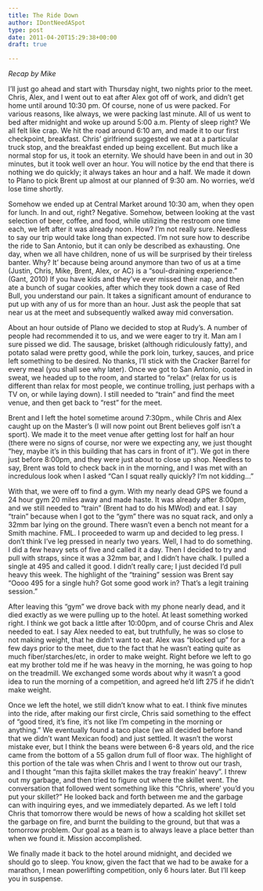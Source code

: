 ```yaml
---
title: The Ride Down
author: IDontNeedASpot
type: post
date: 2011-04-20T15:29:38+00:00
draft: true

---
```

_Recap by Mike_
  
I’ll just go ahead and start with Thursday night, two nights prior to the meet. Chris, Alex, and I went out to eat after Alex got off of work, and didn’t get home until around 10:30 pm. Of course, none of us were packed. For various reasons, like always, we were packing last minute. All of us went to bed after midnight and woke up around 5:00 a.m. Plenty of sleep right? We all felt like crap. We hit the road around 6:10 am, and made it to our first checkpoint, breakfast. Chris’ girlfriend suggested we eat at a particular truck stop, and the breakfast ended up being excellent. But much like a normal stop for us, it took an eternity. We should have been in and out in 30 minutes, but it took well over an hour. You will notice by the end that there is nothing we do quickly; it always takes an hour and a half. We made it down to Plano to pick Brent up almost at our planned of 9:30 am. No worries, we’d lose time shortly.
  

  
Somehow we ended up at Central Market around 10:30 am, when they open for lunch. In and out, right? Negative. Somehow, between looking at the vast selection of beer, coffee, and food, while utilizing the restroom one time each, we left after it was already noon. How? I’m not really sure. Needless to say our trip would take long than expected. I’m not sure how to describe the ride to San Antonio, but it can only be described as exhausting. One day, when we all have children, none of us will be surprised by their tireless banter. Why? It’ because being around anymore than two of us at a time (Justin, Chris, Mike, Brent, Alex, or AC) is a “soul-draining experience.” (Gant, 2010) If you have kids and they’ve ever missed their nap, and then ate a bunch of sugar cookies, after which they took down a case of Red Bull, you understand our pain. It takes a significant amount of endurance to put up with any of us for more than an hour. Just ask the people that sat near us at the meet and subsequently walked away mid conversation.
  

  
About an hour outside of Plano we decided to stop at Rudy’s. A number of people had recommended it to us, and we were eager to try it. Man am I sure pissed we did. The sausage, brisket (although ridiculously fatty), and potato salad were pretty good, while the pork loin, turkey, sauces, and price left something to be desired. No thanks, I’ll stick with the Cracker Barrel for every meal (you shall see why later). Once we got to San Antonio, coated in sweat, we headed up to the room, and started to “relax” (relax for us is different than relax for most people, we continue trolling, just perhaps with a TV on, or while laying down). I still needed to “train” and find the meet venue, and then get back to “rest” for the meet.
  

  
Brent and I left the hotel sometime around 7:30pm., while Chris and Alex caught up on the Master’s (I will now point out Brent believes golf isn’t a sport). We made it to the meet venue after getting lost for half an hour (there were no signs of course, nor were we expecting any, we just thought “hey, maybe it’s in this building that has cars in front of it”). We got in there just before 8:00pm, and they were just about to close up shop. Needless to say, Brent was told to check back in in the morning, and I was met with an incredulous look when I asked “Can I squat really quickly? I’m not kidding…”
  

  
With that, we were off to find a gym. With my nearly dead GPS we found a 24 hour gym 20 miles away and made haste. It was already after 8:00pm, and we still needed to “train” (Brent had to do his MWod) and eat. I say “train” because when I got to the “gym” there was no squat rack, and only a 32mm bar lying on the ground. There wasn’t even a bench not meant for a Smith machine. FML. I proceeded to warm up and decided to leg press. I don’t think I’ve leg pressed in nearly two years. Well, I had to do something. I did a few heavy sets of five and called it a day. Then I decided to try and pull with straps, since it was a 32mm bar, and I didn’t have chalk. I pulled a single at 495 and called it good. I didn’t really care; I just decided I’d pull heavy this week. The highlight of the “training” session was Brent say “Oooo 495 for a single huh? Got some good work in? That’s a legit training session.”
  

  
After leaving this “gym” we drove back with my phone nearly dead, and it died exactly as we were pulling up to the hotel. At least something worked right. I think we got back a little after 10:00pm, and of course Chris and Alex needed to eat. I say Alex needed to eat, but truthfully, he was so close to not making weight, that he didn’t want to eat. Alex was “blocked up” for a few days prior to the meet, due to the fact that he wasn’t eating quite as much fiber/starches/etc, in order to make weight. Right before we left to go eat my brother told me if he was heavy in the morning, he was going to hop on the treadmill. We exchanged some words about why it wasn’t a good idea to run the morning of a competition, and agreed he’d lift 275 if he didn’t make weight.
  

  
Once we left the hotel, we still didn’t know what to eat. I think five minutes into the ride, after making our first circle, Chris said something to the effect of “good tired, it’s fine, it’s not like I’m competing in the morning or anything.” We eventually found a taco place (we all decided before hand that we didn’t want Mexican food) and just settled. It wasn’t the worst mistake ever, but I think the beans were between 6-8 years old, and the rice came from the bottom of a 55 gallon drum full of floor wax. The highlight of this portion of the tale was when Chris and I went to throw out our trash, and I thought “man this fajita skillet makes the tray freakin’ heavy”. I threw out my garbage, and then tried to figure out where the skillet went. The conversation that followed went something like this “Chris, where’ you’d you put your skillet?” He looked back and forth between me and the garbage can with inquiring eyes, and we immediately departed. As we left I told Chris that tomorrow there would be news of how a scalding hot skillet set the garbage on fire, and burnt the building to the ground, but that was a tomorrow problem. Our goal as a team is to always leave a place better than when we found it. Mission accomplished.
  

  
We finally made it back to the hotel around midnight, and decided we should go to sleep. You know, given the fact that we had to be awake for a marathon, I mean powerlifting competition, only 6 hours later. But I’ll keep you in suspense.  

